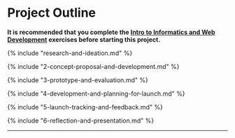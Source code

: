# Project Outline

**It is recommended that you complete the [Intro to Informatics and Web Development](https://cxd.gitbooks.io/intro-to-learning/content/) exercises before starting this project.** 


{% include "research-and-ideation.md" %}

{% include "2-concept-proposal-and-development.md" %}

{% include "3-prototype-and-evaluation.md" %}

{% include "4-development-and-planning-for-launch.md" %}

{% include "5-launch-tracking-and-feedback.md" %}

{% include "6-reflection-and-presentation.md" %}

---











